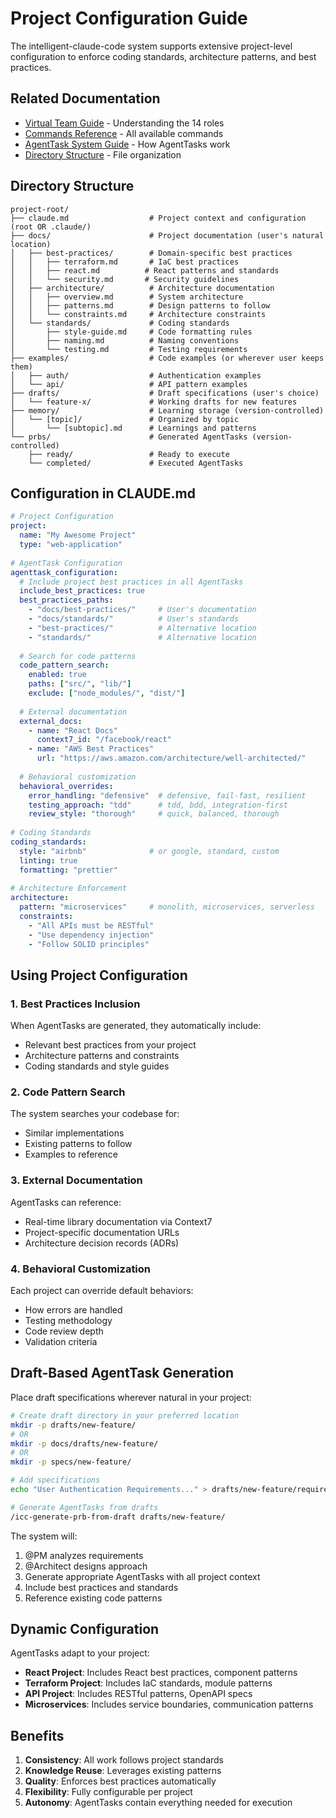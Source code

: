 # Project Configuration Guide

The intelligent-claude-code system supports extensive project-level configuration to enforce coding standards, architecture patterns, and best practices.

## Related Documentation
- [Virtual Team Guide](virtual-team-guide.md) - Understanding the 14 roles
- [Commands Reference](commands-reference.md) - All available commands
- [AgentTask System Guide](prb-system-guide.md) - How AgentTasks work
- [Directory Structure](directory-structure.md) - File organization

## Directory Structure

```
project-root/
├── claude.md                  # Project context and configuration (root OR .claude/)
├── docs/                      # Project documentation (user's natural location)
│   ├── best-practices/        # Domain-specific best practices
│   │   ├── terraform.md       # IaC best practices
│   │   ├── react.md          # React patterns and standards
│   │   └── security.md       # Security guidelines
│   ├── architecture/          # Architecture documentation
│   │   ├── overview.md        # System architecture
│   │   ├── patterns.md        # Design patterns to follow
│   │   └── constraints.md     # Architecture constraints
│   └── standards/             # Coding standards
│       ├── style-guide.md     # Code formatting rules
│       ├── naming.md          # Naming conventions
│       └── testing.md         # Testing requirements
├── examples/                  # Code examples (or wherever user keeps them)
│   ├── auth/                  # Authentication examples
│   └── api/                   # API pattern examples
├── drafts/                    # Draft specifications (user's choice)
│   └── feature-x/             # Working drafts for new features
├── memory/                    # Learning storage (version-controlled)
│   └── [topic]/               # Organized by topic
│       └── [subtopic].md      # Learnings and patterns
└── prbs/                      # Generated AgentTasks (version-controlled)
    ├── ready/                 # Ready to execute
    └── completed/             # Executed AgentTasks
```

## Configuration in CLAUDE.md

```yaml
# Project Configuration
project:
  name: "My Awesome Project"
  type: "web-application"
  
# AgentTask Configuration
agenttask_configuration:
  # Include project best practices in all AgentTasks
  include_best_practices: true
  best_practices_paths:
    - "docs/best-practices/"     # User's documentation
    - "docs/standards/"          # User's standards
    - "best-practices/"          # Alternative location
    - "standards/"               # Alternative location
  
  # Search for code patterns
  code_pattern_search:
    enabled: true
    paths: ["src/", "lib/"]
    exclude: ["node_modules/", "dist/"]
  
  # External documentation
  external_docs:
    - name: "React Docs"
      context7_id: "/facebook/react"
    - name: "AWS Best Practices"
      url: "https://aws.amazon.com/architecture/well-architected/"
  
  # Behavioral customization
  behavioral_overrides:
    error_handling: "defensive"  # defensive, fail-fast, resilient
    testing_approach: "tdd"      # tdd, bdd, integration-first
    review_style: "thorough"     # quick, balanced, thorough
    
# Coding Standards
coding_standards:
  style: "airbnb"              # or google, standard, custom
  linting: true
  formatting: "prettier"
  
# Architecture Enforcement
architecture:
  pattern: "microservices"     # monolith, microservices, serverless
  constraints:
    - "All APIs must be RESTful"
    - "Use dependency injection"
    - "Follow SOLID principles"
```

## Using Project Configuration

### 1. Best Practices Inclusion
When AgentTasks are generated, they automatically include:
- Relevant best practices from your project
- Architecture patterns and constraints
- Coding standards and style guides

### 2. Code Pattern Search
The system searches your codebase for:
- Similar implementations
- Existing patterns to follow
- Examples to reference

### 3. External Documentation
AgentTasks can reference:
- Real-time library documentation via Context7
- Project-specific documentation URLs
- Architecture decision records (ADRs)

### 4. Behavioral Customization
Each project can override default behaviors:
- How errors are handled
- Testing methodology
- Code review depth
- Validation criteria

## Draft-Based AgentTask Generation

Place draft specifications wherever natural in your project:

```bash
# Create draft directory in your preferred location
mkdir -p drafts/new-feature/
# OR
mkdir -p docs/drafts/new-feature/
# OR
mkdir -p specs/new-feature/

# Add specifications
echo "User Authentication Requirements..." > drafts/new-feature/requirements.md

# Generate AgentTasks from drafts
/icc-generate-prb-from-draft drafts/new-feature/
```

The system will:
1. @PM analyzes requirements
2. @Architect designs approach
3. Generate appropriate AgentTasks with all project context
4. Include best practices and standards
5. Reference existing code patterns

## Dynamic Configuration

AgentTasks adapt to your project:
- **React Project**: Includes React best practices, component patterns
- **Terraform Project**: Includes IaC standards, module patterns  
- **API Project**: Includes RESTful patterns, OpenAPI specs
- **Microservices**: Includes service boundaries, communication patterns

## Benefits

1. **Consistency**: All work follows project standards
2. **Knowledge Reuse**: Leverages existing patterns
3. **Quality**: Enforces best practices automatically
4. **Flexibility**: Fully configurable per project
5. **Autonomy**: AgentTasks contain everything needed for execution